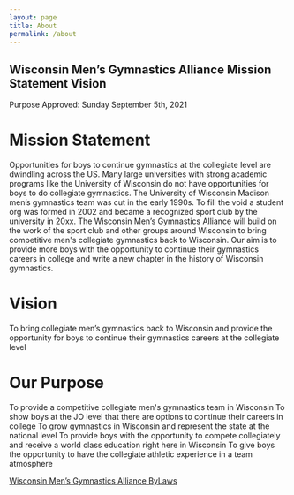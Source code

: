 ```yaml
---
layout: page
title: About
permalink: /about
---
```


## **Wisconsin Men’s Gymnastics Alliance Mission Statement Vision**
Purpose Approved: Sunday September 5th, 2021

# **Mission Statement**

Opportunities for boys to continue gymnastics at the collegiate level are dwindling across the US. Many large universities with strong academic programs like the University of Wisconsin do not have opportunities for boys to do collegiate gymnastics.  The University of Wisconsin Madison men’s gymnastics team was cut in the early 1990s.  To fill the void a student org was formed in 2002 and became a recognized sport club by the university in 20xx.  The Wisconsin Men’s Gymnastics Alliance will build on the work of the sport club and other groups around Wisconsin to bring competitive men's collegiate gymnastics back to Wisconsin.  Our aim is to  provide more boys with the opportunity to continue their gymnastics careers in college and write a new chapter in the history of Wisconsin gymnastics. 

# **Vision**

To bring collegiate men’s gymnastics back to Wisconsin and provide the opportunity for boys to continue their gymnastics careers at the collegiate level

# **Our Purpose**

To provide a competitive collegiate men's gymnastics team in Wisconsin 
To show boys at the JO level that there are options to continue their careers in college 
To grow gymnastics in Wisconsin and represent the state at the national level 
To provide boys with the opportunity to compete collegiately and receive a world class education right here in Wisconsin
To give boys the opportunity to have the collegiate athletic experience in a team atmosphere

[Wisconsin Men’s Gymnastics Alliance ByLaws](https://github.com/kieran-nichols/Wisconsin-GymACT/blob/main/extra_files/bylaws.pdf)
<!-- [Wisconsin Men’s Gymnastics Alliance ByLaws](C:/Users/the1k/Documents/Wiscosin-GymACT/myblog/extra_files/bylaws.pdf) -->